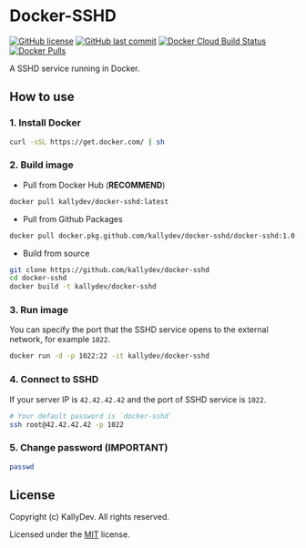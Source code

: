 # Docker-SSHD

[![GitHub license](https://img.shields.io/github/license/kallydev/docker-sshd?style=flat-square)](LICENSE)
[![GitHub last commit](https://img.shields.io/github/last-commit/kallydev/docker-sshd?style=flat-square)](https://github.com/kallydev/docker-sshd/commits/master)
[![Docker Cloud Build Status](https://img.shields.io/docker/cloud/build/kallydev/docker-sshd?style=flat-square)](https://hub.docker.com/r/kallydev/docker-sshd/builds)
[![Docker Pulls](https://img.shields.io/docker/pulls/kallydev/docker-sshd?style=flat-square&logo=docker)](https://hub.docker.com/r/kallydev/docker-sshd)

A SSHD service running in Docker.

## How to use

### 1. Install Docker

```bash
curl -sSL https://get.docker.com/ | sh
```

### 2. Build image

- Pull from Docker Hub (**RECOMMEND**)

```bash
docker pull kallydev/docker-sshd:latest
```

- Pull from Github Packages

```bash
docker pull docker.pkg.github.com/kallydev/docker-sshd/docker-sshd:1.0.0
```

- Build from source

```bash
git clone https://github.com/kallydev/docker-sshd
cd docker-sshd
docker build -t kallydev/docker-sshd
```

### 3. Run image

You can specify the port that the SSHD service opens to the external network, for example `1022`.

```bash
docker run -d -p 1022:22 -it kallydev/docker-sshd
```

### 4. Connect to SSHD

If your server IP is `42.42.42.42` and the port of SSHD service is `1022`.

```bash
# Your default password is `docker-sshd`
ssh root@42.42.42.42 -p 1022
```

### 5. Change password (**IMPORTANT**)

```bash
passwd
```

## License

Copyright (c) KallyDev. All rights reserved.

Licensed under the [MIT](LICENSE) license.

